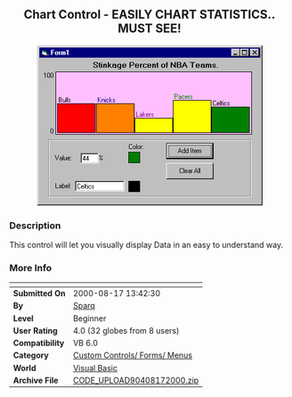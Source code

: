 ﻿<div align="center">

## Chart Control \- EASILY CHART STATISTICS\.\. MUST SEE\!

<img src="PIC20008171345287445.gif">
</div>

### Description

This control will let you visually display Data in an easy to understand way.
 
### More Info
 


<span>             |<span>
---                |---
**Submitted On**   |2000-08-17 13:42:30
**By**             |[Sparq](https://github.com/Planet-Source-Code/PSCIndex/blob/master/ByAuthor/sparq.md)
**Level**          |Beginner
**User Rating**    |4.0 (32 globes from 8 users)
**Compatibility**  |VB 6\.0
**Category**       |[Custom Controls/ Forms/  Menus](https://github.com/Planet-Source-Code/PSCIndex/blob/master/ByCategory/custom-controls-forms-menus__1-4.md)
**World**          |[Visual Basic](https://github.com/Planet-Source-Code/PSCIndex/blob/master/ByWorld/visual-basic.md)
**Archive File**   |[CODE\_UPLOAD90408172000\.zip](https://github.com/Planet-Source-Code/sparq-chart-control-easily-chart-statistics-must-see__1-10756/archive/master.zip)








